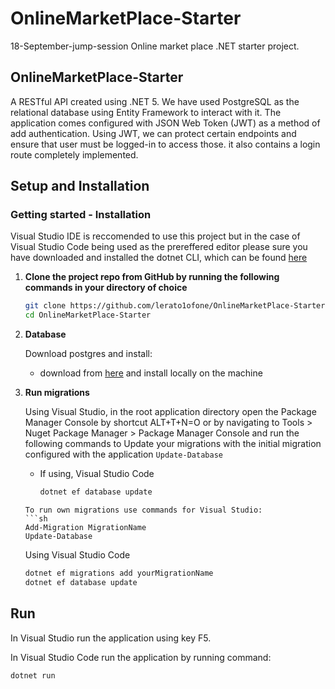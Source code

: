 # OnlineMarketPlace-Starter

18-September-jump-session Online market place .NET starter project.

## OnlineMarketPlace-Starter

A RESTful API created using .NET 5. We have used PostgreSQL as the relational database using Entity Framework to interact with it.
The application comes configured with JSON Web Token (JWT) as a method of add authentication. Using JWT, we can protect certain endpoints and ensure that user must be logged-in to access those. it also contains a login route completely implemented.

## Setup and Installation

### Getting started - Installation

Visual Studio IDE is reccomended to use this project but in the case of Visual Studio Code being used as the prereffered editor please sure you have downloaded and installed the dotnet CLI, which can be found [here](https://dotnet.microsoft.com/download)

1. **Clone the project repo from GitHub by running the following commands in your directory of choice**
   ```sh
   git clone https://github.com/lerato1ofone/OnlineMarketPlace-Starter.git
   cd OnlineMarketPlace-Starter
   ```
2. **Database**

   Download postgres and install:

   - download from [here](https://www.postgresql.org/download) and install locally on the machine

3. **Run migrations**

   Using Visual Studio, in the root application directory open the Package Manager Console by shortcut ALT+T+N=O or by navigating to Tools > Nuget Package Manager > Package Manager Console and run the following commands to Update your migrations with the initial migration configured with the application
   ` Update-Database `

   - If using, Visual Studio Code
     ```sh
     dotnet ef database update
     ```

   ````
   To run own migrations use commands for Visual Studio:
   ```sh
   Add-Migration MigrationName
   Update-Database
   ````

   Using Visual Studio Code

   ```sh
   dotnet ef migrations add yourMigrationName
   dotnet ef database update
   ```

## Run

In Visual Studio run the application using key F5.

In Visual Studio Code run the application by running command:

```sh
dotnet run
```
